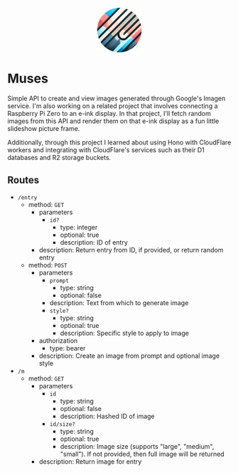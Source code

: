 <p align="center">
	<img src="./public/logo.png" alt="Muses" width="100" />
</p>

# Muses

Simple API to create and view images generated through Google's Imagen service. I'm also working on a related project that involves connecting a Raspberry Pi Zero to an e-ink display. In that project, I'll fetch random images from this API and render them on that e-ink display as a fun little slideshow picture frame.

Additionally, through this project I learned about using Hono with CloudFlare workers and integrating with CloudFlare's services such as their D1 databases and R2 storage buckets.

## Routes
- `/entry`
	- method: `GET`
		- parameters
			- `id?`
				- type: integer
				- optional: true
				- description: ID of entry
		- description: Return entry from ID, if provided, or return random entry
	- method: `POST`
		- parameters
			- `prompt`
				- type: string
				- optional: false
			- description: Text from which to generate image
			- `style?`
				- type: string
				- optional: true
				- description: Specific style to apply to image
		- authorization
			- type: bearer
		- description: Create an image from prompt and optional image style
- `/m`
	- method: `GET`
		- parameters
			- `id`
				- type: string
				- optional: false
				- description: Hashed ID of image
			- `id/size?`
				- type: string
				- optional: true
				- description: Image size (supports "large", "medium", "small"). If not provided, then full image will be returned
		- description: Return image for entry
		